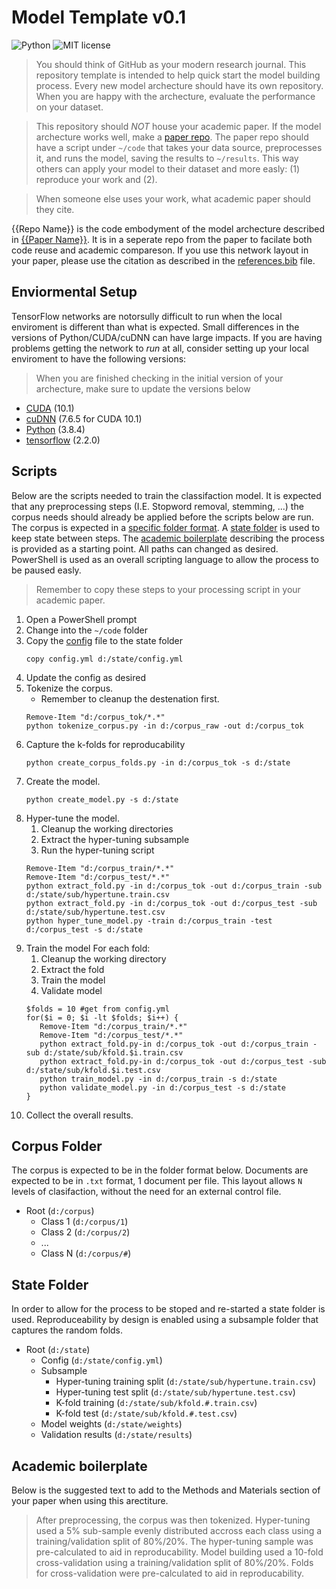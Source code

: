 # Model Template v0.1

![Python](https://img.shields.io/badge/python-3.x-blue.svg)
![MIT license](https://img.shields.io/badge/License-MIT-green.svg)

> You should think of GitHub as your modern research journal.
> This repository template is intended to help quick start the model building process.
> Every new model archecture should have its own repository.
> When you are happy with the archecture, evaluate the performance on your dataset.

> This repository should _NOT_ house your academic paper.
> If the model archecture works well, make a [paper repo](https://github.com/MindMimicLabs/paper-template).
> The paper repo should have a script under `~/code` that takes your data source, preprocesses it, and runs the model, saving the results to `~/results`.
> This way others can apply your model to their dataset and more easly: (1) reproduce your work and (2).

> When someone else uses your work, what academic paper should they cite.

{{Repo Name}} is the code embodyment of the model archecture described in [{{Paper Name}}](https://github.com/xxx/yyy).
It is in a seperate repo from the paper to facilate both code reuse and academic compareson.
If you use this network layout in your paper, please use the citation as described in the [references.bib](./references.bib) file.

## Enviormental Setup

TensorFlow networks are notorsully difficult to run when the local enviroment is different than what is expected.
Small differences in the versions of Python/CUDA/cuDNN can have large impacts.
If you are having problems getting the network to _run_ at all, consider setting up your local enviroment to have the following versions:

> When you are finished checking in the initial version of your archecture, make sure to update the versions below 

* [CUDA](https://developer.nvidia.com/cuda-toolkit) (10.1)
* [cuDNN](https://developer.nvidia.com/cudnn) (7.6.5 for CUDA 10.1)
* [Python](https://www.python.org/downloads/) (3.8.4)
* [tensorflow](https://www.tensorflow.org/install) (2.2.0)

## Scripts

Below are the scripts needed to train the classifaction model.
It is expected that any preprocessing steps (I.E. Stopword removal, stemming, ...) the corpus needs should already be applied before the scripts below are run.
The corpus is expected in a [specific folder format](./#corpus-folder).
A [state folder](./#state-folder) is used to keep state between steps.
The [academic boilerplate](./#academic-boilerplate) describing the process is provided as a starting point.
All paths can changed as desired.
PowerShell is used as an overall scripting language to allow the process to be paused easly.

> Remember to copy these steps to your processing script in your academic paper.

01. Open a PowerShell prompt
02. Change into the `~/code` folder
03. Copy the [config](./code/config.yml) file to the state folder
    ```{ps1}
    copy config.yml d:/state/config.yml
    ```
04. Update the config as desired
05. Tokenize the corpus.
    * Remember to cleanup the destenation first.
    ```{ps1}
    Remove-Item "d:/corpus_tok/*.*"
    python tokenize_corpus.py -in d:/corpus_raw -out d:/corpus_tok
    ```
06. Capture the k-folds for reproducability
    ```{ps1}
    python create_corpus_folds.py -in d:/corpus_tok -s d:/state
    ```
07. Create the model.
    ```{ps1}
    python create_model.py -s d:/state
    ```
08. Hyper-tune the model.
    1. Cleanup the working directories
    2. Extract the hyper-tuning subsample
    2. Run the hyper-tuning script
    ```{ps1}
    Remove-Item "d:/corpus_train/*.*"
    Remove-Item "d:/corpus_test/*.*"
    python extract_fold.py -in d:/corpus_tok -out d:/corpus_train -sub d:/state/sub/hypertune.train.csv
    python extract_fold.py -in d:/corpus_tok -out d:/corpus_test -sub d:/state/sub/hypertune.test.csv
    python hyper_tune_model.py -train d:/corpus_train -test d:/corpus_test -s d:/state
    ```
09. Train the model
    For each fold:
    1. Cleanup the working directory
    2. Extract the fold
    3. Train the model
    4. Validate model
    ```{ps1}
    $folds = 10 #get from config.yml
    for($i = 0; $i -lt $folds; $i++) {
       Remove-Item "d:/corpus_train/*.*"
       Remove-Item "d:/corpus_test/*.*"
       python extract_fold.py-in d:/corpus_tok -out d:/corpus_train -sub d:/state/sub/kfold.$i.train.csv
       python extract_fold.py-in d:/corpus_tok -out d:/corpus_test -sub d:/state/sub/kfold.$i.test.csv
       python train_model.py -in d:/corpus_train -s d:/state      
       python validate_model.py -in d:/corpus_test -s d:/state
    }
    ```
10. Collect the overall results.

## Corpus Folder

The corpus is expected to be in the folder format below.
Documents are expected to be in `.txt` format, 1 document per file. 
This layout allows `N` levels of clasifaction, without the need for an external control file.

* Root (`d:/corpus`)
  * Class 1 (`d:/corpus/1`)
  * Class 2 (`d:/corpus/2`)
  * ...
  * Class N (`d:/corpus/#`)

## State Folder

In order to allow for the process to be stoped and re-started a state folder is used.
Reproduceability by design is enabled using a subsample folder that captures the random folds.

* Root (`d:/state`)
  * Config (`d:/state/config.yml`)
  * Subsample
    * Hyper-tuning training split (`d:/state/sub/hypertune.train.csv`)
    * Hyper-tuning test split (`d:/state/sub/hypertune.test.csv`)
    * K-fold training (`d:/state/sub/kfold.#.train.csv`)
    * K-fold test (`d:/state/sub/kfold.#.test.csv`)
  * Model weights (`d:/state/weights`)
  * Validation results (`d:/state/results`)

## Academic boilerplate

Below is the suggested text to add to the Methods and Materials section of your paper when using this arectiture.

> After preprocessing, the corpus was then tokenized.
> Hyper-tuning used a 5% sub-sample evenly distributed accross each class using a training/validation split of 80%/20%.
> The hyper-tuning sample was pre-calculated to aid in reproducability.
> Model building used a 10-fold cross-validation using a training/validation split of 80%/20%.
> Folds for cross-validation were pre-calculated to aid in reproducability.
